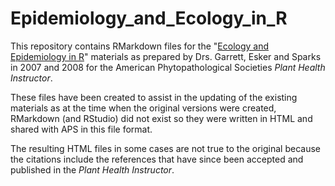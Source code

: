 # Epidemiology_and_Ecology_in_R

This repository contains RMarkdown files for the "[Ecology and Epidemiology in R](https://www.apsnet.org/edcenter/disimpactmngmnt/topc/EcologyAndEpidemiologyInR/Pages/default.aspx)" materials as prepared by Drs. Garrett, Esker and Sparks in 2007 and 2008 for the American Phytopathological Societies *Plant Health Instructor*.

These files have been created to assist in the updating of the existing materials as at the time when the original versions were created, RMarkdown (and RStudio) did not exist so they were written in HTML and shared with APS in this file format.

The resulting HTML files in some cases are not true to the original because the citations include the references that have since been accepted and published in the *Plant Health Instructor*.
